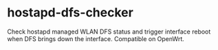 # hostapd-dfs-checker
Check hostapd managed WLAN DFS status and trigger interface reboot when DFS brings down the interface. Compatible on OpenWrt.
